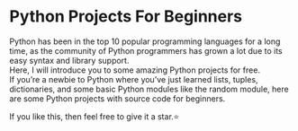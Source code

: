 # Python Projects For Beginners

Python has been in the top 10 popular programming languages for a long time, as the community of Python programmers has grown a lot due to its easy syntax and library support.<br> 
Here, I will introduce you to some amazing Python projects for free.<br>
If you’re a newbie to Python where you’ve just learned lists, tuples, dictionaries, and some basic Python modules like the random module, here are some Python projects with source code for beginners.

If you like this, then feel free to give it a star.⭐